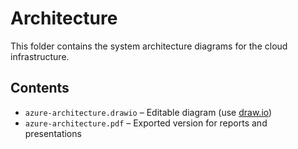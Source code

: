 # Architecture
This folder contains the system architecture diagrams for the cloud infrastructure.

## Contents
- `azure-architecture.drawio` – Editable diagram (use [draw.io](https://app.diagrams.net))
- `azure-architecture.pdf` – Exported version for reports and presentations
